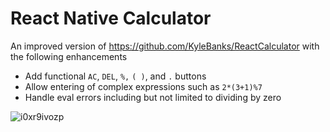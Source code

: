 # React Native Calculator

An improved version of https://github.com/KyleBanks/ReactCalculator with the following enhancements

* Add functional `AC`, `DEL`, `%,` `( )`, and `.` buttons
* Allow entering of complex expressions such as `2*(3+1)%7`
* Handle eval errors including but not limited to dividing by zero

![i0xr9ivozp](https://cloud.githubusercontent.com/assets/2993523/23391712/c2773124-fd2b-11e6-9231-e8e69212fdb4.gif)
